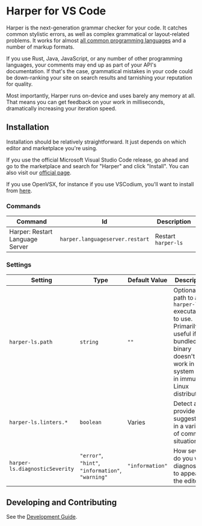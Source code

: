 # Harper for VS Code

Harper is the next-generation grammar checker for your code. It catches common stylistic errors, as well as complex grammatical or layout-related problems. It works for almost [all common programming languages](./language-server#Supported-Languages) and a number of markup formats.

If you use Rust, Java, JavaScript, or any number of other programming languages, your comments may end up as part of your API's documentation. If that's the case, grammatical mistakes in your code could be down-ranking your site on search results and tarnishing your reputation for quality.

Most importantly, Harper runs on-device and uses barely any memory at all. That means you can get feedback on your work in milliseconds, dramatically increasing your iteration speed.

## Installation

Installation should be relatively straightforward.
It just depends on which editor and marketplace you're using.

If you use the official Microsoft Visual Studio Code release, go ahead and go to the marketplace and search for "Harper" and click "Install".
You can also visit our [official page](https://marketplace.visualstudio.com/items?itemName=elijah-potter.harper&ssr=false#overview).

If you use OpenVSX, for instance if you use VSCodium, you'll want to install from [here](https://open-vsx.org/extension/elijah-potter/harper).

### Commands

| Command                         | Id                              | Description         |
| ------------------------------- | ------------------------------- | ------------------- |
| Harper: Restart Language Server | `harper.languageserver.restart` | Restart `harper-ls` |

### Settings

| Setting                        | Type                                              | Default Value   | Description                                                                                                                                                 |
| ------------------------------ | ------------------------------------------------- | --------------- | ----------------------------------------------------------------------------------------------------------------------------------------------------------- |
| `harper-ls.path`               | `string`                                          | `""`            | Optional path to a `harper-ls` executable to use. Primarily useful if the bundled binary doesn't work in your system like in immutable Linux distributions. |
| `harper-ls.linters.*`          | `boolean`                                         | Varies          | Detect and provide suggestions in a variety of common situations.                                                                                           |
| `harper-ls.diagnosticSeverity` | `"error"`, `"hint"`, `"information"`, `"warning"` | `"information"` | How severe do you want diagnostics to appear in the editor?                                                                                                 |

## Developing and Contributing

See the [Development Guide](/packages/vscode-plugin/development-guide.md).

